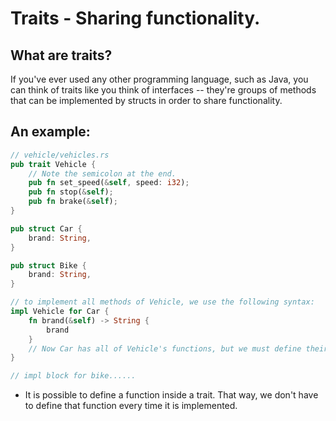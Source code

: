 
# Traits - Sharing functionality.

## What are traits?
If you've ever used any other programming language, such as Java, you can think of traits like you think of interfaces -- they're groups of methods that can be implemented by structs in order to share functionality. 

## An example:
```rust
// vehicle/vehicles.rs
pub trait Vehicle {
	// Note the semicolon at the end.
	pub fn set_speed(&self, speed: i32);
    pub fn stop(&self);
    pub fn brake(&self);
}

pub struct Car {
    brand: String,
}

pub struct Bike {
    brand: String,
}

// to implement all methods of Vehicle, we use the following syntax:
impl Vehicle for Car {
	fn brand(&self) -> String {
		brand
	}
	// Now Car has all of Vehicle's functions, but we must define their bodies...
}

// impl block for bike......
```

* It is possible to define a function inside a trait. That way, we don't have to define that function every time it is implemented.

